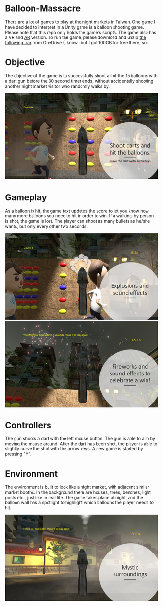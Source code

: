 # Balloon-Massacre

There are a lot of games to play at the night markets in Taiwan. 
One game I have decided to interpret in a Unity game is a balloon shooting game.
Please note that this repo only holds the game's scripts. The game also has a VR and [AR](https://1drv.ms/u/s!At6l8HKrIGJWhLkgJBWPT6EUpetKhg) version.
To run the game, please download and unzip [the following .rar](https://1drv.ms/u/s!At6l8HKrIGJWgo9zL0Ut4HtvjhkJNQ) from OneDrive (I know.. but I got 100GB for free there, so)

# Objective 
The objective of the game is to successfully shoot all of the 15 balloons with a dart gun before the 30 second timer ends,
without accidentally shooting another night market visitor who randomly walks by.

![Alt text](https://github.com/minisemi/Balloon-Massacre/blob/master/1.png)

# Gameplay 
As a balloon is hit, the game text updates the score to let you know how many more balloons you need to hit in order to win. 
If a walking-by person is shot, the game is lost. The player can shoot as many bullets as he/she wants, but only every other two seconds.

![Alt text](https://github.com/minisemi/Balloon-Massacre/blob/master/2.png)
![Alt text](https://github.com/minisemi/Balloon-Massacre/blob/master/3.png)

# Controllers 
The gun shoots a dart with the left mouse button. The gun is able to aim by moving the mouse around. 
After the dart has been shot, the player is able to slightly curve the shot with the arrow keys. A new game is started by pressing "Y".

# Environment 
The environment is built to look like a night market, with adjacent similar market booths. 
In the background there are houses, trees, benches, light posts etc., just like in real life. The game takes place at night, 
and the balloon wall has a spotlight to highlight which balloons the player needs to hit.

![Alt text](https://github.com/minisemi/Balloon-Massacre/blob/master/4.png)
